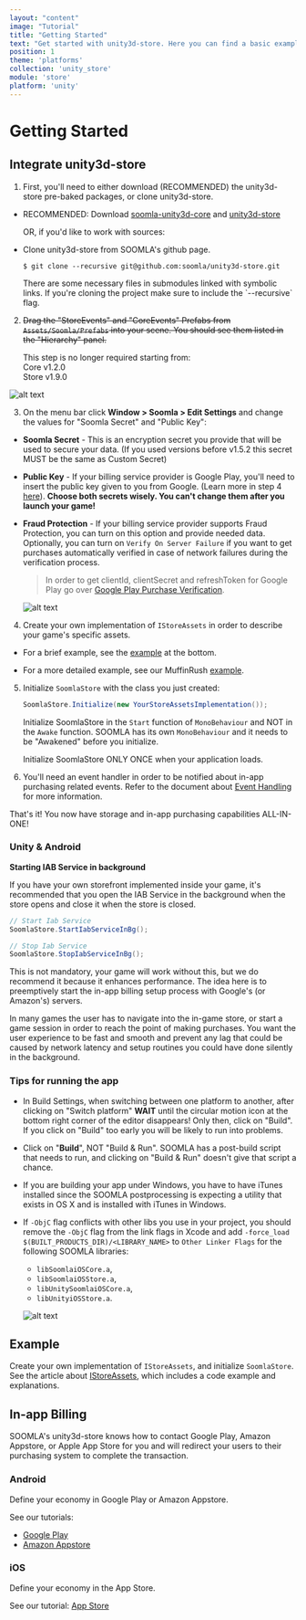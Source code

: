 ```yaml
---
layout: "content"
image: "Tutorial"
title: "Getting Started"
text: "Get started with unity3d-store. Here you can find a basic example of initialization, economy framework integration, and links to downloads and IAP setup."
position: 1
theme: 'platforms'
collection: 'unity_store'
module: 'store'
platform: 'unity'
---
```


# Getting Started

## Integrate unity3d-store

1. First, you'll need to either download (RECOMMENDED) the unity3d-store pre-baked packages, or clone unity3d-store.

  - RECOMMENDED: Download [soomla-unity3d-core](http://library.soom.la/fetch/unity3d-core/latest?cf=knowledge%20base) and [unity3d-store](http://library.soom.la/fetch/unity3d-store/latest?cf=knowledge%20base)

    OR, if you'd like to work with sources:

  - Clone unity3d-store from SOOMLA's github page.

    ```
    $ git clone --recursive git@github.com:soomla/unity3d-store.git
    ```

    <div class="info-box">There are some necessary files in submodules linked with symbolic links. If you're cloning the project make sure to include the `--recursive` flag.</div>

2. ~~Drag the "StoreEvents" and "CoreEvents" Prefabs from `Assets/Soomla/Prefabs` into your scene. You should see them listed in the "Hierarchy" panel.~~

    <div class="info-box">This step is no longer required starting from: <br>
    Core    v1.2.0 <br>
    Store   v1.9.0 </div>

  ![alt text](/img/tutorial_img/unity_getting_started/prefabs.png "Prefabs")

3. On the menu bar click **Window > Soomla > Edit Settings** and change the values for "Soomla Secret" and "Public Key":

  - **Soomla Secret** - This is an encryption secret you provide that will be used to secure your data. (If you used versions before v1.5.2 this secret MUST be the same as Custom Secret)

  - **Public Key** - If your billing service provider is Google Play, you'll need to insert the public key given to you from Google. (Learn more in step 4 [here](/android/store/Store_GooglePlayIAB)). **Choose both secrets wisely. You can't change them after you launch your game!**

  - **Fraud Protection** - If your billing service provider supports Fraud Protection, you can turn on this option and provide needed data.
    Optionally, you can turn on `Verify On Server Failure` if you want to get purchases automatically verified in case of network failures during the verification process.

    > In order to get clientId, clientSecret and refreshToken for Google Play go over [Google Play Purchase Verification](/android/store/Store_GooglePlayVerification).

    ![alt text](/img/tutorial_img/unity_getting_started/soomlaSettings.png "Soomla Settings")

4. Create your own implementation of `IStoreAssets` in order to describe your game's specific assets.

  - For a brief example, see the [example](#example) at the bottom.

  - For a more detailed example, see our MuffinRush [example](https://github.com/soomla/unity3d-store/blob/master/Soomla/Assets/Examples/MuffinRush/MuffinRushAssets.cs).

5. Initialize `SoomlaStore` with the class you just created:

    ``` cs
    SoomlaStore.Initialize(new YourStoreAssetsImplementation());
    ```

    Initialize SoomlaStore in the `Start` function of `MonoBehaviour` and NOT in the `Awake` function. SOOMLA has its own `MonoBehaviour` and it needs to be "Awakened" before you initialize.

    <div class="warning-box">Initialize SoomlaStore ONLY ONCE when your application loads.</div>

6. You'll need an event handler in order to be notified about in-app purchasing related events. Refer to the document about [Event Handling](/unity/store/Store_Events) for more information.

That's it! You now have storage and in-app purchasing capabilities ALL-IN-ONE!

### Unity & Android

**Starting IAB Service in background**

If you have your own storefront implemented inside your game, it's recommended that you open the IAB Service in the background when the store opens and close it when the store is closed.

``` cs
// Start Iab Service
SoomlaStore.StartIabServiceInBg();

// Stop Iab Service
SoomlaStore.StopIabServiceInBg();
```

This is not mandatory, your game will work without this, but we do recommend it because it enhances performance. The
idea here is to preemptively start the in-app billing setup process with Google's (or Amazon's) servers.

In many games the user has to navigate into the in-game store, or start a game session in order to reach the point of
making purchases. You want the user experience to be fast and smooth and prevent any lag that could be caused by network
latency and setup routines you could have done silently in the background.


### Tips for running the app

- In Build Settings, when switching between one platform to another, after clicking on "Switch platform" **WAIT** until the circular motion icon at the bottom right corner of the editor disappears! Only then, click on "Build". If you click on "Build" too early you will be likely to run into problems.

- Click on "**Build**", NOT "Build & Run". SOOMLA has a post-build script that needs to run, and clicking on "Build & Run" doesn't give that script a chance.

- If you are building your app under Windows, you have to have iTunes installed since the SOOMLA postprocessing is expecting a utility that exists in OS X and is installed with iTunes in Windows.

- If `-ObjC` flag conflicts with other libs you use in your project, you should remove the `-ObjC` flag from the link flags in Xcode and add `-force_load $(BUILT_PRODUCTS_DIR)/<LIBRARY_NAME>` to `Other Linker Flags` for the following SOOMLA libraries:
  * `libSoomlaiOSCore.a`,
  * `libSoomlaiOSStore.a`,
  * `libUnitySoomlaiOSCore.a`,
  * `libUnityiOSStore.a`.                                                                                                                             

  ![alt text](/img/tutorial_img/unity_debugging/switchPlatform.png "Tip")


## Example

Create your own implementation of `IStoreAssets`, and initialize `SoomlaStore`. See the article about [IStoreAssets](/unity/store/Store_IStoreAssets), which includes a code example and explanations.

## In-app Billing

SOOMLA's unity3d-store knows how to contact Google Play, Amazon Appstore, or Apple App Store for you and will redirect your users to their purchasing system to complete the transaction.

### Android

Define your economy in Google Play or Amazon Appstore.

See our tutorials:

- [Google Play](/android/store/Store_GooglePlayIAB)
- [Amazon Appstore](/android/store/Store_AmazonIAB)

### iOS

Define your economy in the App Store.

See our tutorial: [App Store](/ios/store/Store_AppStoreIAB)

